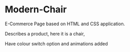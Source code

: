 # Modern-Chair
E-Commerce Page based on HTML and CSS application.

Describes a product, here it is a chair,

Have colour switch option and animations added
